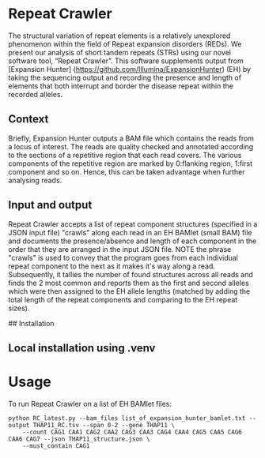 # Repeat Crawler

The structural variation of repeat elements is a relatively unexplored phenomenon within the field of Repeat expansion disorders (REDs). We present our analysis of short tandem repeats (STRs) using our novel software tool, “Repeat Crawler”. This software supplements output from [Expansion Hunter] (https://github.com/Illumina/ExpansionHunter) (EH) by taking the sequencing output and recording the presence and length of elements that both interrupt and border the disease repeat within the recorded alleles.

## Context
Briefly, Expansion Hunter outputs a BAM file which contains the reads from a locus of interest. The reads are quality checked and annotated according to the sections of a repetitive region that each read covers. The various components of the repetitive region are marked by 0:flanking region, 1:first component and so on. Hence, this can be taken advantage when further analysing reads.

## Input and output
Repeat Crawler accepts a list of repeat component structures (specified in a JSON input file) "crawls" along each read in an EH BAMlet (small BAM) file and documents the presence/absence and length of each component in the order that they are arranged in the input JSON file. NOTE the phrase "crawls" is used to convey that the program goes from each individual repeat component to the next as it makes it's way along a read. 
Subsequently, it tallies the number of found structures across all reads and finds the 2 most common and reports them as the first and second alleles which were then assigned to the EH allele lengths (matched by adding the total length of the repeat components and comparing to the EH repeat sizes).

## Installation
## Local installation using .venv

# Usage
To run Repeat Crawler on a list of EH BAMlet files:

```
python RC_latest.py --bam_files list_of_expansion_hunter_bamlet.txt --output THAP11_RC.tsv --span 0-2 --gene THAP11 \
    --count CAG1 CAA1 CAG2 CAA2 CAG3 CAA3 CAG4 CAA4 CAG5 CAA5 CAG6 CAA6 CAG7 --json THAP11_structure.json \
    --must_contain CAG1
```

